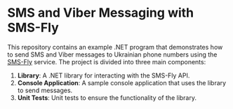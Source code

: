# SMS and Viber Messaging with SMS-Fly

This repository contains an example .NET program that demonstrates how to send SMS and Viber messages to Ukrainian phone numbers using the [SMS-Fly](https://sms-fly.com/) service. The project is divided into three main components:

1. **Library**: A .NET library for interacting with the SMS-Fly API.
2. **Console Application**: A sample console application that uses the library to send messages.
3. **Unit Tests**: Unit tests to ensure the functionality of the library.
